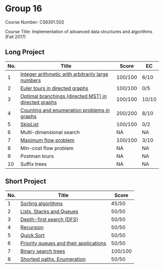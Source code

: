 Group 16
========

Course Number: CS6301.502

Course Title: Implementation of advanced data structures and algorithms (Fall 2017)

Long Project
------------

| No. | Title | Score | EC |
| --- | --- | --- | --- |
| 1 |  [Integer arithmetic with arbitrarily large numbers](./lp1) | 100/100 | 6/10 |
| 2 |  [Euler tours in directed graphs](./lp2) | 100/100 | 0/5 |
| 3 |  [Optimal branchings (directed MST) in directed graphs](./lp3) | 100/100 | 10/10 |
| 4 |  [Counting and enumeration problems in graphs](./lp4) | 200/200 | 8/10 |
| 5 |  [SkipList](./lp5) | 100/100 | 0/2 |
| 6 |  Multi-dimensional search | NA | NA |
| 7 |  [Maximum flow problem](./lp7) | 100/100 | 3/10 |
| 8 |  Min-cost flow problem | NA | NA |
| 9 |  Postman tours | NA | NA |
| 10 | Suffix trees | NA | NA |

Short Project
-------------

| No. | Title | Score |
| --- | --- | --- |
| 1 |  [Sorting algorithms](./sp1) | 45/50 |
| 2 |  [Lists, Stacks and Queues](./sp2) | 50/50 |
| 3 |  [Depth-first search (DFS)](./sp3) | 50/50 |
| 4 |  [Recursion](./sp4) | 50/50 |
| 5 |  [Quick Sort](./sp5) | 50/50 |
| 6 |  [Priority queues and their applications](./sp6) | 50/50 |
| 7 |  [Binary search trees](./sp7) | 100/100 |
| 8 |  [Shortest paths, Enumeration](./sp8) | 50/50 |

